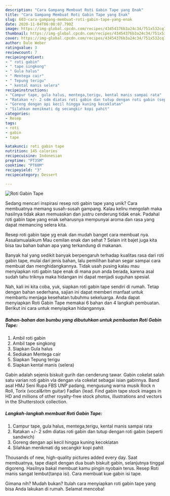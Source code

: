 ```yaml
---
description: "Cara Gampang Membuat Roti Gabin Tape yang Enak"
title: "Cara Gampang Membuat Roti Gabin Tape yang Enak"
slug: 603-cara-gampang-membuat-roti-gabin-tape-yang-enak
date: 2020-11-04T06:08:07.790Z
image: https://img-global.cpcdn.com/recipes/43454376b3a24c34/751x532cq70/roti-gabin-tape-foto-resep-utama.jpg
thumbnail: https://img-global.cpcdn.com/recipes/43454376b3a24c34/751x532cq70/roti-gabin-tape-foto-resep-utama.jpg
cover: https://img-global.cpcdn.com/recipes/43454376b3a24c34/751x532cq70/roti-gabin-tape-foto-resep-utama.jpg
author: Dale Weber
ratingvalue: 3
reviewcount: 7
recipeingredient:
- " roti gabin"
- " tape singkong"
- " Gula halus"
- " Mentega cair"
- " Tepung terigu"
- " kental manis selera"
recipeinstructions:
- "Campur tape, gula halus, mentega,terigu, kental manis sampai rata"
- "Ratakan +/- 2 sdm diatas roti gabin dan tutup dengan roti gabin (seperti sandwich)"
- "Goreng dengan api kecil hingga kuning kecoklatan"
- "Silahkan menikmati dg secangkir kopi pahit"
categories:
- Resep
tags:
- roti
- gabin
- tape

katakunci: roti gabin tape 
nutrition: 145 calories
recipecuisine: Indonesian
preptime: "PT35M"
cooktime: "PT60M"
recipeyield: "3"
recipecategory: Dessert

---
```



![Roti Gabin Tape](https://img-global.cpcdn.com/recipes/43454376b3a24c34/751x532cq70/roti-gabin-tape-foto-resep-utama.jpg)

Sedang mencari inspirasi resep roti gabin tape yang unik? Cara membuatnya memang susah-susah gampang. Kalau keliru mengolah maka hasilnya tidak akan memuaskan dan justru cenderung tidak enak. Padahal roti gabin tape yang enak seharusnya mempunyai aroma dan rasa yang dapat memancing selera kita.

Resep roti gabin tape yg enak dan mudah banget cara membuat nya. Assalamualaikum Mau cemilan enak dan sehat ? Selain irit bajet juga kita bisa tau bahan bahan apa yang terkandung di makanan.

Banyak hal yang sedikit banyak berpengaruh terhadap kualitas rasa dari roti gabin tape, mulai dari jenis bahan, lalu pemilihan bahan segar sampai cara membuat dan menghidangkannya. Tidak usah pusing kalau mau menyiapkan roti gabin tape enak di mana pun anda berada, karena asal sudah tahu triknya maka hidangan ini dapat menjadi suguhan spesial.


Nah, kali ini kita coba, yuk, siapkan roti gabin tape sendiri di rumah. Tetap dengan bahan sederhana, sajian ini dapat memberi manfaat untuk membantu menjaga kesehatan tubuhmu sekeluarga. Anda dapat menyiapkan Roti Gabin Tape memakai 6 bahan dan 4 langkah pembuatan. Berikut ini cara untuk menyiapkan hidangannya.

<!--inarticleads1-->

##### Bahan-bahan dan bumbu yang dibutuhkan untuk pembuatan Roti Gabin Tape:

1. Ambil  roti gabin
1. Ambil  tape singkong
1. Siapkan  Gula halus
1. Sediakan  Mentega cair
1. Siapkan  Tepung terigu
1. Siapkan  kental manis (selera)


Gabin adalah sejenis biskuit gurih dan cenderung tawar. Gabin cokelat salah satu varian roti gabin vla dengan vla cokelat sebagai isian gabinnya. Band asal HMJ Seni Rupa FBS UNP padang, mengusung warna musik Rock n Roll, Torix (vocal&amp;ritm guitar) Fadlan (lead. Find gabin tape stock images in HD and millions of other royalty-free stock photos, illustrations and vectors in the Shutterstock collection. 

<!--inarticleads2-->

##### Langkah-langkah membuat Roti Gabin Tape:

1. Campur tape, gula halus, mentega,terigu, kental manis sampai rata
1. Ratakan +/- 2 sdm diatas roti gabin dan tutup dengan roti gabin (seperti sandwich)
1. Goreng dengan api kecil hingga kuning kecoklatan
1. Silahkan menikmati dg secangkir kopi pahit


Thousands of new, high-quality pictures added every day. Saat membuatnya, tape diapit dengan dua buah biskuit gabin, selanjutnya tinggal digoreng. Hasilnya bakal membuat kamu pingin nyobain terus. Resep Roti manis sangat lembut(tanpa isi). Cara membuat kue gabin isi tape. 

Gimana nih? Mudah bukan? Itulah cara menyiapkan roti gabin tape yang bisa Anda lakukan di rumah. Selamat mencoba!
